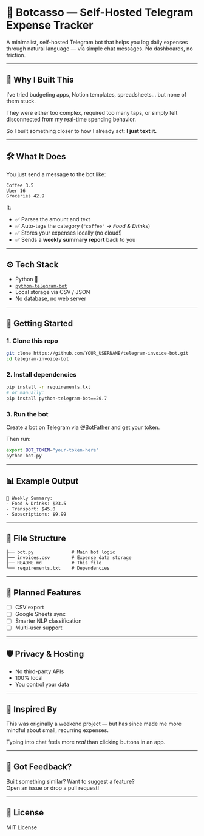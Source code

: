 # 💬 Botcasso — Self-Hosted Telegram Expense Tracker

A minimalist, self-hosted Telegram bot that helps you log daily expenses through natural language — via simple chat messages. No dashboards, no friction.

---

## 🚀 Why I Built This

I’ve tried budgeting apps, Notion templates, spreadsheets… but none of them stuck.

They were either too complex, required too many taps, or simply felt disconnected from my real-time spending behavior.

So I built something closer to how I already act: **I just text it.**

---

## 🛠️ What It Does

You just send a message to the bot like:

```
Coffee 3.5
Uber 16
Groceries 42.9
```

It:
- ✅ Parses the amount and text
- ✅ Auto-tags the category (`"coffee"` → *Food & Drinks*)
- ✅ Stores your expenses locally (no cloud!)
- ✅ Sends a **weekly summary report** back to you

---

## ⚙️ Tech Stack

- Python 🐍
- [`python-telegram-bot`](https://github.com/python-telegram-bot/python-telegram-bot)
- Local storage via CSV / JSON
- No database, no web server

---

## 🧪 Getting Started

### 1. Clone this repo

```bash
git clone https://github.com/YOUR_USERNAME/telegram-invoice-bot.git
cd telegram-invoice-bot
```

### 2. Install dependencies

```bash
pip install -r requirements.txt
# or manually:
pip install python-telegram-bot==20.7
```

### 3. Run the bot

Create a bot on Telegram via [@BotFather](https://t.me/BotFather) and get your token.

Then run:

```bash
export BOT_TOKEN="your-token-here"
python bot.py
```

---

## 📊 Example Output

```
🧾 Weekly Summary:
- Food & Drinks: $23.5
- Transport: $45.0
- Subscriptions: $9.99
```

---

## 🧱 File Structure

```
├── bot.py              # Main bot logic
├── invoices.csv        # Expense data storage
├── README.md           # This file
└── requirements.txt    # Dependencies
```

---

## 🔮 Planned Features

- [ ] CSV export
- [ ] Google Sheets sync
- [ ] Smarter NLP classification
- [ ] Multi-user support

---

## 🛡️ Privacy & Hosting

- No third-party APIs
- 100% local
- You control your data

---

## 🧠 Inspired By

This was originally a weekend project — but has since made me more mindful about small, recurring expenses.

Typing into chat feels more *real* than clicking buttons in an app.

---

## 💬 Got Feedback?

Built something similar? Want to suggest a feature?  
Open an issue or drop a pull request!

---

## 📄 License

MIT License
